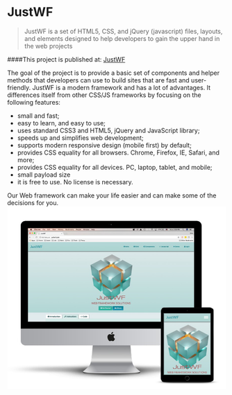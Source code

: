 # JustWF
> JustWF is a set of HTML5, CSS, and jQuery (javascript) files, layouts, and elements designed to help developers to gain the upper hand in the web projects


####This project is published at: [JustWF](http://justwf.com/)


The goal of the project is to provide a basic set of components and helper methods that developers can use to build sites that are fast and user-friendly. JustWF is a modern framework and has a lot of  advantages. It  differences itself from other CSS/JS frameworks by focusing on the following features:
- small and fast;
- easy to learn, and easy to use;
- uses standard CSS3 and HTML5, jQuery and JavaScript library;
- speeds up and simplifies web development;
- supports modern responsive design (mobile first) by default;
- provides CSS equality for all browsers. Chrome, Firefox, IE, Safari, and more;
- provides CSS equality for all devices. PC, laptop, tablet, and mobile;
- small payload size
-  it is free to use. No license is necessary.

Our Web framework can make your life easier and can make some of the decisions for you.  
![picture](images/jf.jpg)

